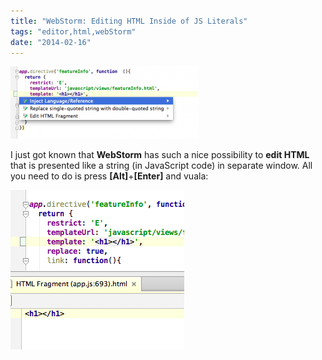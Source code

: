 ```yaml
---
title: "WebStorm: Editing HTML Inside of JS Literals"
tags: "editor,html,webStorm"
date: "2014-02-16"
---
```


![](images/Screenshot-2014-02-16-21.19.36-300x116.png "webstorm html inner edit")

I just got known that **WebStorm** has such a nice possibility to **edit HTML** that is presented like a string (in JavaScript code) in separate window. All you need to do is press **[Alt]**+**[Enter]** and vuala:

[![](images/Screenshot-2014-02-16-21.25.10.png "webstorm html inner edit")](https://stepansuvorov.com/blog/wp-content/uploads/2014/02/Screenshot-2014-02-16-21.25.10.png)
